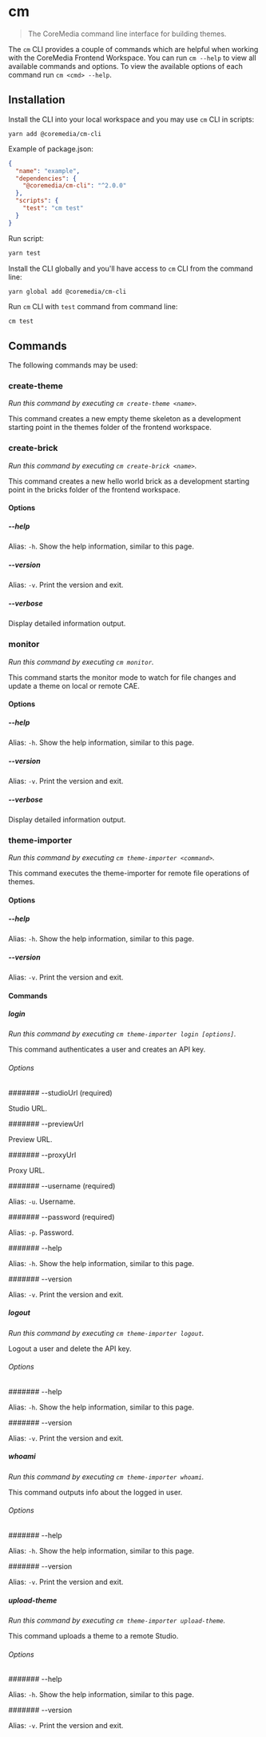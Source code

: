 # cm

> The CoreMedia command line interface for building themes.

The `cm` CLI provides a couple of commands which are helpful when working with the CoreMedia Frontend Workspace. You can run `cm --help` to view all available commands and options. To view the available options of each command run `cm <cmd> --help`.

## Installation

Install the CLI into your local workspace and you may use `cm` CLI in scripts:

```shell
yarn add @coremedia/cm-cli
```

Example of package.json:

```json
{
  "name": "example",
  "dependencies": {
    "@coremedia/cm-cli": "^2.0.0"
  },
  "scripts": {
    "test": "cm test"
  }
}
```

Run script:

```bash
yarn test
```

Install the CLI globally and you'll have access to `cm` CLI from the command line:

```shell
yarn global add @coremedia/cm-cli
```

Run `cm` CLI with `test` command from command line:

```bash
cm test
```

## Commands

The following commands may be used:

### create-theme

_Run this command by executing `cm create-theme <name>`._

This command creates a new empty theme skeleton as a development starting point in the themes folder of the frontend workspace.

### create-brick

_Run this command by executing `cm create-brick <name>`._

This command creates a new hello world brick as a development starting point in the bricks folder of the frontend workspace.

#### Options

##### --help

Alias: `-h`. Show the help information, similar to this page.

##### --version

Alias: `-v`. Print the version and exit.

##### --verbose

Display detailed information output.

### monitor

_Run this command by executing `cm monitor`._

This command starts the monitor mode to watch for file changes and update a theme on local or remote CAE.

#### Options

##### --help

Alias: `-h`. Show the help information, similar to this page.

##### --version

Alias: `-v`. Print the version and exit.

##### --verbose

Display detailed information output.

### theme-importer

_Run this command by executing `cm theme-importer <command>`._

This command executes the theme-importer for remote file operations of themes.

#### Options

##### --help

Alias: `-h`. Show the help information, similar to this page.

##### --version

Alias: `-v`. Print the version and exit.

#### Commands

##### login

_Run this command by executing `cm theme-importer login [options]`._

This command authenticates a user and creates an API key.

###### Options

####### --studioUrl (required)

Studio URL.

####### --previewUrl

Preview URL.

####### --proxyUrl

Proxy URL.

####### --username (required)

Alias: `-u`. Username.

####### --password (required)

Alias: `-p`. Password.

####### --help

Alias: `-h`. Show the help information, similar to this page.

####### --version

Alias: `-v`. Print the version and exit.

##### logout

_Run this command by executing `cm theme-importer logout`._

Logout a user and delete the API key.

###### Options

####### --help

Alias: `-h`. Show the help information, similar to this page.

####### --version

Alias: `-v`. Print the version and exit.

##### whoami

_Run this command by executing `cm theme-importer whoami`._

This command outputs info about the logged in user.

###### Options

####### --help

Alias: `-h`. Show the help information, similar to this page.

####### --version

Alias: `-v`. Print the version and exit.

##### upload-theme

_Run this command by executing `cm theme-importer upload-theme`._

This command uploads a theme to a remote Studio.

###### Options

####### --help

Alias: `-h`. Show the help information, similar to this page.

####### --version

Alias: `-v`. Print the version and exit.

